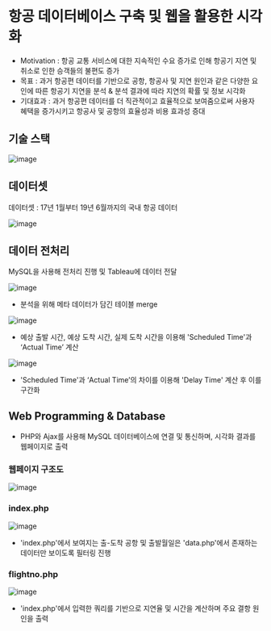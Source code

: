 # 항공 데이터베이스 구축 및 웹을 활용한 시각화

*   Motivation : 항공 교통 서비스에 대한 지속적인 수요 증가로 인해 항공기 지연 및 취소로 인한 승객들의 불편도 증가
*   목표 :  과거 항공편 데이터를 기반으로 공항, 항공사 및 지연 원인과 같은 다양한 요인에 따른 항공기 지연을 분석 & 분석 결과에 따라 지연의 확률 및 정보 시각화
*   기대효과 : 과거 항공편 데이터를 더 직관적이고 효율적으로 보여줌으로써 사용자 혜택을 증가시키고 항공사 및 공항의 효율성과 비용 효과성 증대


## 기술 스택

![image](https://github.com/user-attachments/assets/6669550b-46bb-47fa-b362-f298f6a8879b)


## 데이터셋
데이터셋 : 17년 1월부터 19년 6월까지의 국내 항공 데이터

![image](https://github.com/user-attachments/assets/ed9223f5-0f6b-4072-bbfc-a61d92818275)


## 데이터 전처리
MySQL을 사용해 전처리 진행 및 Tableau에 데이터 전달

![image](https://github.com/user-attachments/assets/394669d5-e808-4bee-adb9-46cbd3d0f787)
*   분석을 위해 메타 데이터가 담긴 테이블 merge

![image](https://github.com/user-attachments/assets/33dfabdc-c3be-49e3-9400-92605f0a709d)
*   예상 출발 시간, 예상 도착 시간, 실제 도착 시간을 이용해 'Scheduled Time'과 ‘Actual Time’ 계산

![image](https://github.com/user-attachments/assets/214d48b7-5f19-443b-a5bd-b8c1dbff1f0d)
*   'Scheduled Time'과 ‘Actual Time’의 차이를 이용해 'Delay Time' 계산 후 이를 구간화



## Web Programming & Database
* PHP와 Ajax를 사용해 MySQL 데이터베이스에 연결 및 통신하며, 시각화 결과를 웹페이지로 출력

### 웹페이지 구조도
![image](https://github.com/user-attachments/assets/84e9ec93-9cc7-4bcd-8e7f-bc51f4598c3c)


### index.php
![image](https://github.com/user-attachments/assets/af46c626-ca77-4bf7-9328-a1d53bbfb350)
*   'index.php'에서 보여지는 출-도착 공항 및 출발월일은 'data.php'에서 존재하는 데이터만 보이도록 필터링 진행 


### flightno.php
![image](https://github.com/user-attachments/assets/4b9e2e7f-a67e-4546-8c0f-35330c135b04)
*   'index.php'에서 입력한 쿼리를 기반으로 지연율 및 시간을 계산하며 주요 결항 원인을 출력 

